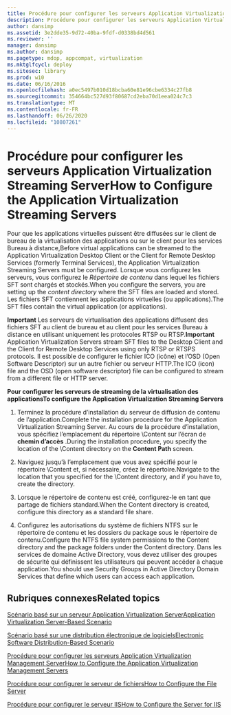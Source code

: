 ```yaml
---
title: Procédure pour configurer les serveurs Application Virtualization Streaming Server
description: Procédure pour configurer les serveurs Application Virtualization Streaming Server
author: dansimp
ms.assetid: 3e2dde35-9d72-40ba-9fdf-d0338bd4d561
ms.reviewer: ''
manager: dansimp
ms.author: dansimp
ms.pagetype: mdop, appcompat, virtualization
ms.mktglfcycl: deploy
ms.sitesec: library
ms.prod: w10
ms.date: 06/16/2016
ms.openlocfilehash: a0ec5497b010d18bcba60e81e96cbe6334c27fb8
ms.sourcegitcommit: 354664bc527d93f80687cd2eba70d1eea024c7c3
ms.translationtype: MT
ms.contentlocale: fr-FR
ms.lasthandoff: 06/26/2020
ms.locfileid: "10807261"
---
```

# <span data-ttu-id="ee256-103">Procédure pour configurer les serveurs Application Virtualization Streaming Server</span><span class="sxs-lookup"><span data-stu-id="ee256-103">How to Configure the Application Virtualization Streaming Servers</span></span>


<span data-ttu-id="ee256-104">Pour que les applications virtuelles puissent être diffusées sur le client de bureau de la virtualisation des applications ou sur le client pour les services Bureau à distance,</span><span class="sxs-lookup"><span data-stu-id="ee256-104">Before virtual applications can be streamed to the Application Virtualization Desktop Client or the Client for Remote Desktop Services (formerly Terminal Services), the Application Virtualization Streaming Servers must be configured.</span></span> <span data-ttu-id="ee256-105">Lorsque vous configurez les serveurs, vous configurez le *Répertoire de contenu* dans lequel les fichiers SFT sont chargés et stockés.</span><span class="sxs-lookup"><span data-stu-id="ee256-105">When you configure the servers, you are setting up the *content directory* where the SFT files are loaded and stored.</span></span> <span data-ttu-id="ee256-106">Les fichiers SFT contiennent les applications virtuelles (ou applications).</span><span class="sxs-lookup"><span data-stu-id="ee256-106">The SFT files contain the virtual application (or applications).</span></span>

<span data-ttu-id="ee256-107">**Important**  Les serveurs de virtualisation des applications diffusent des fichiers SFT au client de bureau et au client pour les services Bureau à distance en utilisant uniquement les protocoles RTSP ou RTSP.</span><span class="sxs-lookup"><span data-stu-id="ee256-107">**Important** Application Virtualization Servers stream SFT files to the Desktop Client and the Client for Remote Desktop Services using only RTSP or RTSPS protocols.</span></span> <span data-ttu-id="ee256-108">Il est possible de configurer le fichier ICO (icône) et l’OSD (Open Software Descriptor) sur un autre fichier ou serveur HTTP.</span><span class="sxs-lookup"><span data-stu-id="ee256-108">The ICO (icon) file and the OSD (open software descriptor) file can be configured to stream from a different file or HTTP server.</span></span>

 

**<span data-ttu-id="ee256-109">Pour configurer les serveurs de streaming de la virtualisation des applications</span><span class="sxs-lookup"><span data-stu-id="ee256-109">To configure the Application Virtualization Streaming Servers</span></span>**

1.  <span data-ttu-id="ee256-110">Terminez la procédure d’installation du serveur de diffusion de contenu de l’application.</span><span class="sxs-lookup"><span data-stu-id="ee256-110">Complete the installation procedure for the Application Virtualization Streaming Server.</span></span> <span data-ttu-id="ee256-111">Au cours de la procédure d’installation, vous spécifiez l’emplacement du répertoire \\Content sur l’écran de **chemin d’accès** .</span><span class="sxs-lookup"><span data-stu-id="ee256-111">During the installation procedure, you specify the location of the \\Content directory on the **Content Path** screen.</span></span>

2.  <span data-ttu-id="ee256-112">Naviguez jusqu’à l’emplacement que vous avez spécifié pour le répertoire \\Content et, si nécessaire, créez le répertoire.</span><span class="sxs-lookup"><span data-stu-id="ee256-112">Navigate to the location that you specified for the \\Content directory, and if you have to, create the directory.</span></span>

3.  <span data-ttu-id="ee256-113">Lorsque le répertoire de contenu est créé, configurez-le en tant que partage de fichiers standard.</span><span class="sxs-lookup"><span data-stu-id="ee256-113">When the Content directory is created, configure this directory as a standard file share.</span></span>

4.  <span data-ttu-id="ee256-114">Configurez les autorisations du système de fichiers NTFS sur le répertoire de contenu et les dossiers du package sous le répertoire de contenu.</span><span class="sxs-lookup"><span data-stu-id="ee256-114">Configure the NTFS file system permissions to the Content directory and the package folders under the Content directory.</span></span> <span data-ttu-id="ee256-115">Dans les services de domaine Active Directory, vous devez utiliser des groupes de sécurité qui définissent les utilisateurs qui peuvent accéder à chaque application.</span><span class="sxs-lookup"><span data-stu-id="ee256-115">You should use Security Groups in Active Directory Domain Services that define which users can access each application.</span></span>

## <span data-ttu-id="ee256-116">Rubriques connexes</span><span class="sxs-lookup"><span data-stu-id="ee256-116">Related topics</span></span>


[<span data-ttu-id="ee256-117">Scénario basé sur un serveur Application Virtualization Server</span><span class="sxs-lookup"><span data-stu-id="ee256-117">Application Virtualization Server-Based Scenario</span></span>](application-virtualization-server-based-scenario.md)

[<span data-ttu-id="ee256-118">Scénario basé sur une distribution électronique de logiciels</span><span class="sxs-lookup"><span data-stu-id="ee256-118">Electronic Software Distribution-Based Scenario</span></span>](electronic-software-distribution-based-scenario.md)

[<span data-ttu-id="ee256-119">Procédure pour configurer les serveurs Application Virtualization Management Server</span><span class="sxs-lookup"><span data-stu-id="ee256-119">How to Configure the Application Virtualization Management Servers</span></span>](how-to-configure-the-application-virtualization-management-servers.md)

[<span data-ttu-id="ee256-120">Procédure pour configurer le serveur de fichiers</span><span class="sxs-lookup"><span data-stu-id="ee256-120">How to Configure the File Server</span></span>](how-to-configure-the-file-server.md)

[<span data-ttu-id="ee256-121">Procédure pour configurer le serveur IIS</span><span class="sxs-lookup"><span data-stu-id="ee256-121">How to Configure the Server for IIS</span></span>](how-to-configure-the-server-for-iis.md)

 

 





